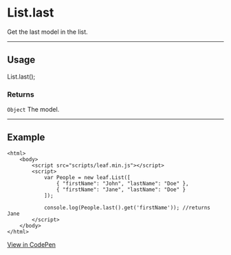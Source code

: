 # List.last

Get the last model in the list.

----------------------------------------------------------------------

## Usage

List.last();

### Returns

`Object` The model.

----------------------------------------------------------------------

## Example

	<html>
		<body>
			<script src="scripts/leaf.min.js"></script>
			<script>
				var People = new leaf.List([
					{ "firstName": "John", "lastName": "Doe" },
					{ "firstName": "Jane", "lastName": "Doe" }
				]);

				console.log(People.last().get('firstName')); //returns Jane
			</script>
		</body>
	</html>

[View in CodePen](https://codepen.io/leaf-git/pen/PGQzvz)
